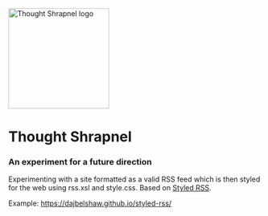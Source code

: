 <img src="https://github.com/dajbelshaw/styled-rss/blob/main/img/thought-shrapnel-logo.png?raw=true" alt="Thought Shrapnel logo" width="200px">

# Thought Shrapnel
### An experiment for a future direction

Experimenting with a site formatted as a valid RSS feed which is then styled for the web using rss.xsl and style.css. Based on [Styled RSS](https://github.com/dajbelshaw/styled-rss).

Example: https://dajbelshaw.github.io/styled-rss/
